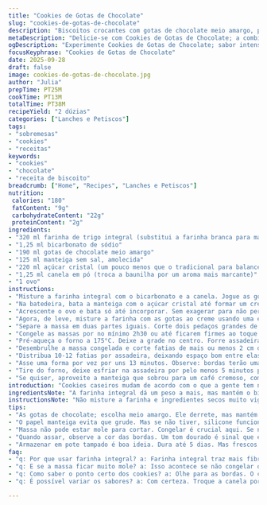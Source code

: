 ```yaml
---
title: "Cookies de Gotas de Chocolate"
slug: "cookies-de-gotas-de-chocolate"
description: "Biscoitos crocantes com gotas de chocolate meio amargo, preparados com um toque de canela para intensificar o sabor e farinha integral para uma textura mais rústica. Massa congelada para facilitar o corte e garantir biscoitos com bordas firmes e centro macio."
metaDescription: "Delicie-se com Cookies de Gotas de Chocolate; a combinação perfeita de textura crocante e centro macio com o toque da canela."
ogDescription: "Experimente Cookies de Gotas de Chocolate; sabor intenso e texturas irresistíveis que agradam a todos os paladares."
focusKeyphrase: "Cookies de Gotas de Chocolate"
date: 2025-09-28
draft: false
image: cookies-de-gotas-de-chocolate.jpg
author: "Julia"
prepTime: PT25M
cookTime: PT13M
totalTime: PT38M
recipeYield: "2 dúzias"
categories: ["Lanches e Petiscos"]
tags:
- "sobremesas"
- "cookies"
- "receitas"
keywords:
- "cookies"
- "chocolate"
- "receita de biscoito"
breadcrumb: ["Home", "Recipes", "Lanches e Petiscos"]
nutrition: 
 calories: "180"
 fatContent: "9g"
 carbohydrateContent: "22g"
 proteinContent: "2g"
ingredients:
- "320 ml farinha de trigo integral (substitui a farinha branca para mais fibras)"
- "1,25 ml bicarbonato de sódio"
- "190 ml gotas de chocolate meio amargo"
- "125 ml manteiga sem sal, amolecida"
- "220 ml açúcar cristal (um pouco menos que o tradicional para balancear o sabor)"
- "1,25 ml canela em pó (troca a baunilha por um aroma mais marcante)"
- "1 ovo"
instructions:
- "Misture a farinha integral com o bicarbonato e a canela. Jogue as gotas de chocolate no meio, mexa um pouco só para distribuir. Reserve."
- "Na batedeira, bata a manteiga com o açúcar cristal até formar um creme claro e fofo, uns 3 minutos. O segredo: deixa o creme aerado, garante biscoitos macios por dentro e crocantes nas bordas."
- "Acrescente o ovo e bata só até incorporar. Sem exagerar para não perder a leveza da massa."
- "Agora, de leve, misture a farinha com as gotas ao creme usando uma espátula ou colher de pau. Não bata muito para não ativar o glúten e endurecer o biscoito."
- "Separe a massa em duas partes iguais. Corte dois pedaços grandes de papel manteiga, cerca de 40 cm cada. Coloque cada porção no centro e enrole formando cilindros de uns 4 cm de diâmetro. Use o papel para ajudar a moldar e enrole as pontas como bala, assim ostras mantém a forma."
- "Congele as massas por no mínimo 2h30 ou até ficarem firmes ao toque. Esse frio intenso evita que os cookies se espalhem demais no forno, mantendo o centro macio e superfícies crocantes."
- "Pré-aqueça o forno a 175°C. Deixe a grade no centro. Forre assadeiras com papel manteiga ou tapetes de silicone, evita que grude e facilita o manuseio."
- "Desembrulhe a massa congelada e corte fatias de mais ou menos 2 cm de espessura. Nada de cortar massa mole, senão deformam."
- "Distribua 10-12 fatias por assadeira, deixando espaço bom entre elas para expandir. Se estiverem muito juntas, grudam e o biscoito perde o formato."
- "Asse uma forma por vez por uns 13 minutos. Observe: bordas terão uma leve cor dourada, centro firme mas ainda macio ao toque. Cheire o aroma da canela com chocolate, sinal que está quase no ponto."
- "Tire do forno, deixe esfriar na assadeira por pelo menos 5 minutos para firmar. Retire com espátula e leve para grade. Esfriando o calor continua cozinhando sutilmente, isso evita cookies secos."
- "Se quiser, aproveite a manteiga que sobrou para um café cremoso, combinam demais. Conserva em pote tampado, dura até 5 dias – ou desaparece rapidinho dependendo dos convidados."
introduction: "Cookies caseiros mudam de acordo com o que a gente tem na cozinha e o que o paladar pede. A troca da farinha branca pela integral traz uma textura mais rústica, o toque de canela vira assinatura doce diferente, fugindo do comum. Congelar a massa enrolada antes de cortar garante biscoitos com cantos firmes e centro que derrete, ideal para devorar com café ou chá. Ao longo dos anos cozinhando, aprendi que textura vem do tempo na massa, não só da receita. Experimentar a massa no frio do congelador virou truque que nunca abandono. Essa receita acumula releituras - cada uma com detalhes e cheiros novos. Se liga nas dicas e no modo de reconhecer o ponto, que truques fáceis fazem toda a diferença."
ingredientsNote: "A farinha integral dá um peso a mais, mas mantém o biscoito saudável sem perder a crocância se não exagerar na massa. Se não tiver farinha integral, troque por farinha branca, mas adicione uma colher de sopa de aveia em flocos finos para textura diferente. Use manteiga sem sal para controlar o sal, mas manteiga com sal pode rolar se diminuir o açúcar em 1 colher. No lugar da canela, baunilha é mais tradicional, mas canela cria aroma que invade a casa de forma diferente. O açúcar cristal traz crocância, açúcar mascavo deixaria mais úmido e caramelizado. Gotas de chocolate meio amargo são mais firmes no forno, tente trocar por chocolate ao leite para biscoitos docinhos, mas cuidado com o derretido que pode desmanchar a forma. Congelar a massa enrolada evita a bagunça, além de facilitar na hora de cortar fatias iguais. Papel manteiga é melhor opção para não grudar, mas tapete de silicone funciona bem em forno forte."
instructionsNote: "Não misture a farinha e ingredientes secos muito vigorosamente depois que a manteiga, ovo e açúcar já estiverem batidos. Esse passo é onde o glúten ativa e pode deixar o biscoito duro. Usar a espátula com calma garante textura mais leve. Congelar por tempo insuficiente vai resultar em fatias deformadas e espalhadas demais no forno, porque a manteiga descongela rápido e faz a massa escorrer. Não corte fatias antes de congelar, visualmente fica tudo bagunçado e não assam direito. Ao assar, observe cor das bordas; dourar é sinal de pontos certos — o cheiro de canela e chocolate indica que o açúcar caramelizou justo na medida. Cada forno é diferente, fique de olho após 10 minutos para evitar biscoitos queimados ou crus. Deixar os biscoitos esfriarem na assadeira evita que quebrem ao retirar quente. O cruzamento de temperatura entre quente e frio firma o biscoito interna e externamente. Conservados em pote com tampa, mantém textura por alguns dias, mas ganhos sensoriais de frescor caem rápido – perfeito para comer fresco mesmo."
tips:
- "As gotas de chocolate; escolha meio amargo. Ele derrete, mas mantém a forma. Se quiser, troque por chocolate ao leite. Pode ficar mais doce, cuidado."
- "O papel manteiga evita que grude. Mas se não tiver, silicone funciona. Fique de olho nos biscoitos. 13 minutos é o tempo médio, mas cada forno é único."
- "Massa não pode estar mole para cortar. Congelar é crucial aqui. Se não, eles deformam. Corta antes, e o resultado é bagunçado. O segredo é o tempo no congelador."
- "Quando assar, observe a cor das bordas. Um tom dourado é sinal que estão prontos. Cheiro de canela é bom indicativo. Se não for suficiente, vai ao gosto."
- "Armazenar em pote tampado é boa ideia. Dura até 5 dias. Mas frescos são melhores. A textura muda rápido se deixar aberto. Fica murcha se não cuidar."
faq:
- "q: Por que usar farinha integral? a: Farinha integral traz mais fibras e um sabor diferente. Prefira. Se não tiver, use farinha branca. Adicione aveia."
- "q: E se a massa ficar muito mole? a: Isso acontece se não congelar o suficiente. Cheque a textura. Se estiver muito molenga, mais tempo no congelador é a solução."
- "q: Como saber o ponto certo dos cookies? a: Olhe para as bordas. O cheiro é importante também. Um aroma intenso é sinal de que o açúcar caramelizou na medida certa."
- "q: É possível variar os sabores? a: Com certeza. Troque a canela por baunilha, mas fica diferente. Use outros chocolates. Ajuste o açúcar se precisar de mais ou menos doçura."

---
```

